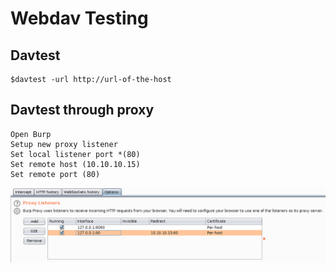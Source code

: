# Webdav Testing

## Davtest

```
$davtest -url http://url-of-the-host
```

## Davtest through proxy

```
Open Burp
Setup new proxy listener
Set local listener port *(80) 
Set remote host (10.10.10.15)
Set remote port (80)
```

![Davtest](https://github.com/billburn/penetration-testing/blob/master/Webdav/Images/davtest-01.png)